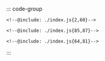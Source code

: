 ::: code-group
```js:line-numbers [JavaScript]
<!--@include: ./index.js{2,60}-->
```

```html:line-numbers [HTML]
<!--@include: ./index.js{85,87}-->
```

```css:line-numbers [index.css]
<!--@include: ./index.js{64,81}-->
```
:::
